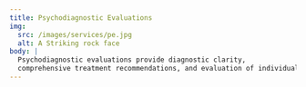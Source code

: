 ```yaml
---
title: Psychodiagnostic Evaluations
img:
  src: /images/services/pe.jpg
  alt: A Striking rock face
body: |
  Psychodiagnostic evaluations provide diagnostic clarity,
  comprehensive treatment recommendations, and evaluation of individual clinical needs. Such evaluations can be conducted for individuals in the criminal or civil system, and can be useful when an individual is seeking a second opinion regarding a diagnosis or when a  treatment provider requires a more thorough assessment to diagnose and treat an individual under their care.
---
```

